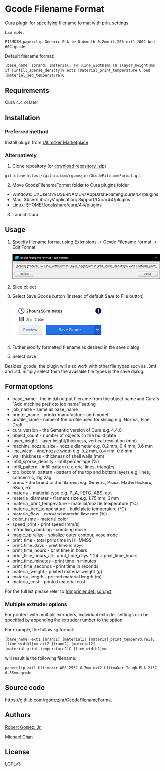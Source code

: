 # Gcode Filename Format

Cura plugin for specifying filename format with print settings

Example:

    PI3MK3M_paperclip Generic PLA lw 0.4mm lh 0.2mm if 20% ext1 200C bed 60C.gcode

Default filename format:

    [base_name] [brand] [material] lw [line_width]mm lh [layer_height]mm if [infill_sparse_density]% ext1 [material_print_temperature]C bed [material_bed_temperature]C

## Requirements
Cura 4.4 or later

## Installation
### Preferred method
Install plugin from [Ultimaker Marketplace](https://marketplace.ultimaker.com/app/cura/plugins/rgomezjnr/GcodeFilenameFormat)

### Alternatively
1. Clone repository (or [download repository .zip](https://github.com/rgomezjnr/GcodeFilenameFormat/archive/master.zip))
```
git clone https://github.com/rgomezjnr/GcodeFilenameFormat.git
```
2. Move GcodeFilenameFormat folder to Cura plugins folder
- Windows: C:\Users\\%USERNAME%\AppData\Roaming\cura\4.4\plugins
- Mac: $User/Library/Application\ Support/Cura/4.4/plugins
- Linux: $HOME/.local/share/cura/4.4/plugins
3. Launch Cura

## Usage
1. Specify filename format using Extensions -> Gcode Filename Format -> Edit Format

    ![Edit Format Dialog](images/edit-format-dialog.png)

2. Slice object
3. Select Save Gcode button (instead of default Save to File button)

    ![Edit Format Dialog](images/save-gcode-button.png)

4. Futher modify formatted filename as desired in the save dialog
5. Select Save

Besides .gcode, the plugin will also work with other file types such as .3mf and .stl. Simply select from the available file types in the save dialog.

## Format options

- base_name - the initial output filename from the object name and Cura's "Add machine prefix to job name" setting
- job_name - same as base_name
- printer_name - printer manufacturer and model
- profile_name - name of the profile used for slicing e.g. Normal, Fine, Draft
- cura_version - the Semantic version of Cura e.g. 4.4.0
- object_count - number of objects on the build plate
- layer_height - layer height/thickness, vertical resolution (mm)
- machine_nozzle_size - nozzle diameter e.g. 0.2 mm, 0.4 mm, 0.6 mm
- line_width - line/nozzle width e.g. 0.2 mm, 0.4 mm, 0.6 mm
- wall thickness - thickness of shell walls (mm)
- infill_sparse_density - infill percentage (%)
- infill_pattern - infill pattern e.g grid, lines, triangles
- top_bottom_pattern - pattern of the top and bottom layers e.g. lines, concentric, zig zag
- brand - the brand of the filament e.g. Generic, Prusa, MatterHackers, eSun, etc.
- material - material type e.g. PLA, PETG, ABS, etc.
- material_diameter - filament size e.g. 1.75 mm, 3 mm
- material_print_temperature - material/nozzle temperature (°C)
- material_bed_temperature - build plate temperature (°C)
- material_flow - extruded material flow rate (%)
- color_name - material color
- speed_print - print speed (mm/s)
- retraction_combing - combing mode
- magic_spiralize - spiralize outer contour, vase mode
- print_time - total print time in HHMMSS
- print_time_days - print time in days
- print_time_hours - print time in hours
- print_time_hours_all - print_time_days * 24 + print_time_hours
- print_time_minutes - print time in minutes
- print_time_seconds - print time in seconds
- material_weight - printed material weight (g)
- material_length - printed material length (m)
- material_cost - printed material cost

For the full list please refer to [fdmprinter.def.json.pot](https://github.com/Ultimaker/Cura/blob/master/resources/i18n/fdmprinter.def.json.pot)

### Multiple extruder options
For printers with multiple extruders, individual extruder settings can be specified by appending the extruder number to the option.

For example, the following format:

    [base_name] ext1 [brand1] [material1] [material_print_temperature1]C [line_width1]mm ext2 [brand2] [material2] [material_print_temperature2]C [line_width2]mm

will result in the following filename:

    paperclip ext1 Ultimaker ABS 255C 0.7mm ext2 Ultimaker Tough PLA 215C 0.35mm.gcode

## Source code
https://github.com/rgomezjnr/GcodeFilenameFormat

## Authors
[Robert Gomez, Jr.](https://github.com/rgomezjnr)

[Michael Chan](https://github.com/mchan016)

## License
[LGPLv3](https://github.com/rgomezjnr/GcodeFilenameFormat/blob/master/LICENSE)